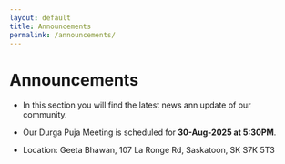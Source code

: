 ```yaml
---
layout: default
title: Announcements
permalink: /announcements/
---
```


# Announcements

- In this section you will find the latest news ann update of our community.

- Our Durga Puja Meeting is scheduled for **30-Aug-2025 at 5:30PM**.
- Location: Geeta Bhawan, 107 La Ronge Rd, Saskatoon, SK S7K 5T3
